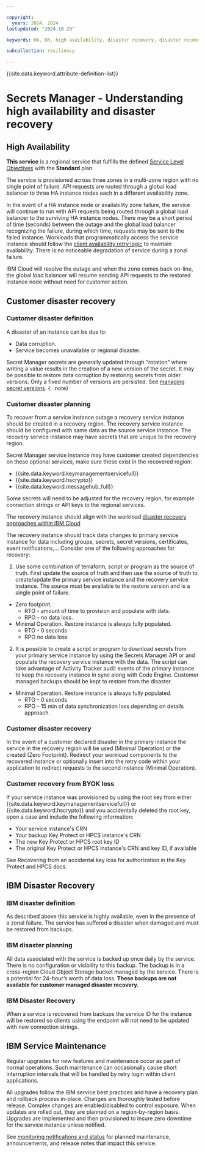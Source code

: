 ```yaml
---

copyright:
  years: 2024, 2024
lastupdated: "2024-10-29"

keywords: HA, DR, high availability, disaster recovery, disaster recovery plan, disaster event, recovery time objective, recovery point objective

subcollection: resiliency

---
```


{{site.data.keyword.attribute-definition-list}}

# Secrets Manager - Understanding high availability and disaster recovery

## High Availability
**This service** is a regional service that fulfills the defined [Service Level Objectives](/docs/resiliency?topic=resiliency-slo) with the **Standard** plan.

The service is provisioned across three zones in a multi-zone region with no single point of failure. API requests are routed through a global load balancer to three HA instance nodes each in a different availability zone.

In the event of a HA instance node or availability zone failure, the service will continue to run with API requests being routed through a global load balancer to the surviving HA instance nodes. There may be a short period of time (seconds) between the outage and the global load balancer recognizing the failure, during which time, requests may be sent to the failed instance. Workloads that programmatically access the service instance should follow the [client availability retry logic](/docs/doesnotexist) to maintain availability. There is no noticeable degradation of service during a zonal failure.

IBM Cloud will resolve the outage and when the zone comes back on-line, the global load balancer will resume sending API requests to the restored instance node without need for customer action. 

## Customer disaster recovery

### Customer disaster definition

A disaster of an instance can be due to:
- Data corruption.
- Service becomes unavailable or regional disaster.

Secret Manager secrets are generally updated through “rotation” where writing a value results in the creation of a new version of the secret. It may be possible to restore data corruption by restoring secrets from older versions. Only a fixed number of versions are persisted. See [managing secret versions](https://cloud.ibm.com/docs/secrets-manager?topic=secrets-manager-version-history).
{: .note}

### Customer disaster planning

To recover from a service instance outage a recovery service instance should be created in a recovery region. The recovery service instance should be configured with same data as the source service instance. The recovery service instance may have secrets that are unique to the recovery region.

Secret Manager service instance may have customer created dependencies on these optional services, make sure these exist in the recovered region:
- {{site.data.keyword.keymanagementservicefull}}
- {{site.data.keyword.hscrypto}}
- {{site.data.keyword.messagehub_full}}

Some secrets will need to be adjusted for the recovery region, for example connection strings or API keys to the regional services.

The recovery instance should align with the workload [disaster recovery approaches within IBM Cloud](https://test.cloud.ibm.com/docs/resiliency?topic=resiliency-dr-approaches)

The recovery instance should track data changes to primary service instance for data including groups, secrets, secret versions, certificates, event notifications,... Consider one of the following approaches for recovery:

1.	Use some combination of terraform, script or program as the source of truth. First update the source of truth and then use the source of truth to create/update the primary service instance and the recovery service instance. The source must be available to the restore version and is a single point of failure.
   - Zero footprint.
      - RTO - amount of time to provision and populate with data.
      - RPO - no data loss.
   - Minimal Operation. Restore instance is always fully populated.
      - RTO - 0 seconds
      - RPO no data loss
2.	It is possible to create a script or program to download secrets from your primary service instance by using the Secrets Manager API or and populate the recovery service instance with the data. The script can take advantage of Activity Tracker audit events of the primary instance to keep the recovery instance in sync along with Code Engine. Customer managed backups should be kept to restore from the disaster.
   - Minimal Operation. Restore instance is always fully populated.
      - RTO - 0 seconds
      - RPO - 15 min of data synchronization loss depending on details approach.

### Customer disaster recovery

In the event of a customer declared disaster in the primary instance the service in the recovery region will be used (Minimal Operation) or the created (Zero Footprint). Redirect your workload components to the recovered instance or optionally insert into the retry code within your application to redirect requests to the second instance (Minimal Operation). 

### Customer recovery from BYOK loss

If your service instance was provisioned by using the root key from either {{site.data.keyword.keymanagementservicefull}} or {{site.data.keyword.hscrypto}} and you accidentally deleted the root key, open a case and include the following information:
- Your service instance's CRN
- Your backup Key Protect or HPCS instance's CRN
- The new Key Protect or HPCS root key ID
- The original Key Protect or HPCS instance's CRN and key ID, if available

See Recovering from an accidental key loss for authorization in the Key Protect and HPCS docs.

## IBM Disaster Recovery
### IBM disaster definition
As described above this service is highly available, even in the presence of a zonal failure. The service has suffered a disaster when damaged and must be restored from backups.

### IBM disaster planning
All data associated with the service is backed up once daily by the service. There is no configuration or visibility to this backup.  The backup is in a cross-region Cloud Object Storage bucket managed by the service. There is a potential for 24-hour’s worth of data loss. **These backups are not available for customer managed disaster recovery.**

### IBM Disaster Recovery
When a service is recovered from backups the service ID for the instance will be restored so clients using the endpoint will not need to be updated with new connection strings.

## IBM Service Maintenance
Regular upgrades for new features and maintenance occur as part of normal operations. Such maintenance can occasionally cause short interruption intervals that will be handled by retry login within client applications.

All upgrades follow the IBM service best practices and have a recovery plan and rollback process in-place. Changes are thoroughly tested before release. Complex changes are enabled/disabled to control exposure. When updates are rolled out, they are planned on a region-by-region basis. Upgrades are implemented and then provisioned to insure zero downtime for the service instance unless notified.

See [monitoring notifications and status](/docs/account?topic=account-viewing-cloud-status) for planned maintenance, announcements, and release notes that impact this service.
